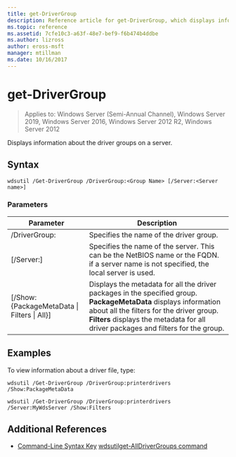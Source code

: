 ```yaml
---
title: get-DriverGroup
description: Reference article for get-DriverGroup, which displays information about the driver groups on a server.
ms.topic: reference
ms.assetid: 7cfe10c3-a63f-48e7-bef9-f6b474b4ddbe
ms.author: lizross
author: eross-msft
manager: mtillman
ms.date: 10/16/2017
---
```

# get-DriverGroup

> Applies to: Windows Server (Semi-Annual Channel), Windows Server 2019, Windows Server 2016, Windows Server 2012 R2, Windows Server 2012

Displays information about the driver groups on a server.

## Syntax
```
wdsutil /Get-DriverGroup /DriverGroup:<Group Name> [/Server:<Server name>]
```
### Parameters
|Parameter|Description|
|-------|--------|
|/DriverGroup:<Group Name>|Specifies the name of the driver group.|
|[/Server:<Server name>]|Specifies the name of the server. This can be the NetBIOS name or the FQDN.  if a server name is not specified, the local server is used.|
|[/Show: {PackageMetaData &#124; Filters &#124; All}]|Displays the metadata for all the driver packages in the specified group. **PackageMetaData** displays information about all the filters for the driver group. **Filters** displays the metadata for all driver packages and filters for the group.|
## Examples
To view information about a driver file, type:
```
wdsutil /Get-DriverGroup /DriverGroup:printerdrivers /Show:PackageMetaData
```
```
wdsutil /Get-DriverGroup /DriverGroup:printerdrivers /Server:MyWdsServer /Show:Filters
```
## Additional References
- [Command-Line Syntax Key](command-line-syntax-key.md)
[wdsutilget-AllDriverGroups command](wdsutil-get-alldrivergroups.md)
